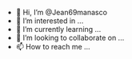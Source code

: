 - 👋 Hi, I’m @Jean69manasco
- 👀 I’m interested in ...
- 🌱 I’m currently learning ...
- 💞️ I’m looking to collaborate on ...
- 📫 How to reach me ...

<!---
Jean69manasco/Jean69manasco is a ✨ special ✨ repository because its `README.md` (this file) appears on your GitHub profile.
You can click the Preview link to take a look at your changes.
--->
